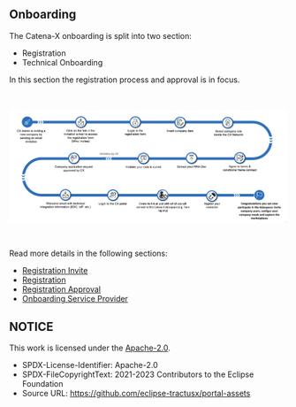## Onboarding

The Catena-X onboarding is split into two section:

- Registration
- Technical Onboarding

In this section the registration process and approval is in focus.

<br>
<p align="center">
<img width="822" alt="image" src="https://raw.githubusercontent.com/eclipse-tractusx/portal-assets/main/docs/static/complete-e2e-flow.png">
</p>
<br>

Read more details in the following sections:

- [Registration Invite](./01.%20Registration%20Invite/)
- [Registration](./02.%20Registration/)
- [Registration Approval](./03.%20Registration%20Approval/)
- [Onboarding Service Provider](./04.%20OSP/)

## NOTICE

This work is licensed under the [Apache-2.0](https://www.apache.org/licenses/LICENSE-2.0).

- SPDX-License-Identifier: Apache-2.0
- SPDX-FileCopyrightText: 2021-2023 Contributors to the Eclipse Foundation
- Source URL: https://github.com/eclipse-tractusx/portal-assets
